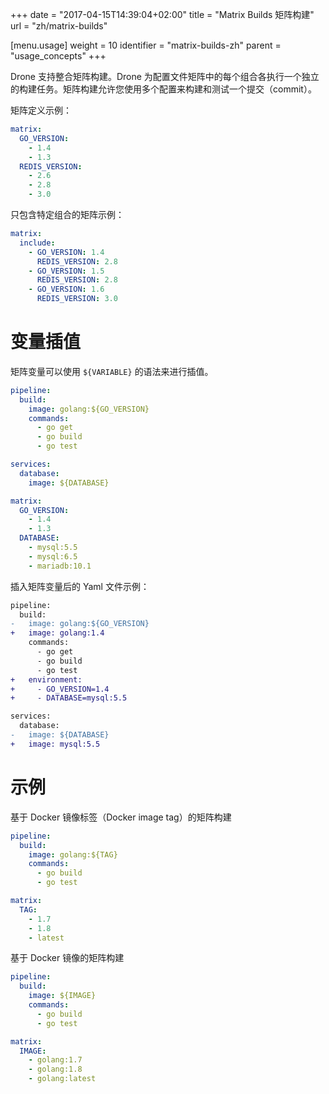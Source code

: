 +++
date = "2017-04-15T14:39:04+02:00"
title = "Matrix Builds 矩阵构建"
url = "zh/matrix-builds"

[menu.usage]
  weight = 10
  identifier = "matrix-builds-zh"
  parent = "usage_concepts"
+++


<!--Drone has integrated support for matrix builds. Drone executes a separate build task for each combination in the matrix, allowing you to build and test a single commit against multiple configurations.-->

Drone 支持整合矩阵构建。Drone 为配置文件矩阵中的每个组合各执行一个独立的构建任务。矩阵构建允许您使用多个配置来构建和测试一个提交（commit）。

<!--Example matrix definition:-->

矩阵定义示例：

```yaml
matrix:
  GO_VERSION:
    - 1.4
    - 1.3
  REDIS_VERSION:
    - 2.6
    - 2.8
    - 3.0
```

<!--Example matrix definition containing only specific combinations:-->

只包含特定组合的矩阵示例：

```yaml
matrix:
  include:
    - GO_VERSION: 1.4
      REDIS_VERSION: 2.8
    - GO_VERSION: 1.5
      REDIS_VERSION: 2.8
    - GO_VERSION: 1.6
      REDIS_VERSION: 3.0
```

# 变量插值

<!--Matrix variables are interpolated in the yaml using the `${VARIABLE}` syntax, before the yaml is parsed. This is an example yaml file before interpolating matrix parameters:-->

矩阵变量可以使用 `${VARIABLE}` 的语法来进行插值。

```yaml
pipeline:
  build:
    image: golang:${GO_VERSION}
    commands:
      - go get
      - go build
      - go test

services:
  database:
    image: ${DATABASE}

matrix:
  GO_VERSION:
    - 1.4
    - 1.3
  DATABASE:
    - mysql:5.5
    - mysql:6.5
    - mariadb:10.1
```

<!--Example Yaml file after injecting the matrix parameters:-->

插入矩阵变量后的 Yaml 文件示例：

```diff
pipeline:
  build:
-   image: golang:${GO_VERSION}
+   image: golang:1.4
    commands:
      - go get
      - go build
      - go test
+   environment:
+     - GO_VERSION=1.4
+     - DATABASE=mysql:5.5

services:
  database:
-   image: ${DATABASE}
+   image: mysql:5.5
```

# 示例

<!--Example matrix build based on Docker image tag:-->

基于 Docker 镜像标签（Docker image tag）的矩阵构建

```yaml
pipeline:
  build:
    image: golang:${TAG}
    commands:
      - go build
      - go test

matrix:
  TAG:
    - 1.7
    - 1.8
    - latest
```

<!--Example matrix build based on Docker image:-->

基于 Docker 镜像的矩阵构建

```yaml
pipeline:
  build:
    image: ${IMAGE}
    commands:
      - go build
      - go test

matrix:
  IMAGE:
    - golang:1.7
    - golang:1.8
    - golang:latest
```
